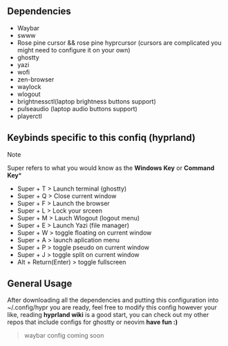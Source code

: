 ## Dependencies
- Waybar
- swww
- Rose pine cursor && rose pine hyprcursor (cursors are complicated you might need to configure it on your own)
- ghostty
- yazi
- wofi
- zen-browser
- waylock
- wlogout
- brightnessctl(laptop brightness buttons support)
- pulseaudio (laptop audio buttons support)
- playerctl
## Keybinds specific to this confiq (hyprland)
> [!NOTE]
> Super refers to what you would know as the **Windows Key** or **Command Key***
- Super + T > Launch terminal (ghostty)
- Super + Q > Close current window
- Super + F > Launch the browser
- Super + L > Lock your srceen
- Super + M > Lauch Wlogout (logout  menu)
- Super + E > Launch Yazi (file manager)
- Super + W > toggle floating on current window
- Super + A > launch aplication menu
- Super + P > toggle pseudo on current window
- Super + J > toggle split on current window
- Alt + Return(Enter) > toggle fullscreen
## General Usage
After downloading all the dependencies and putting this configuration into ~/.config/hypr you are ready, feel free to modify this config however your like, reading **hyprland wiki** is a good start, you can check out my other repos that include configs for ghostty or neovim 
**have fun :)**
> waybar config coming soon
